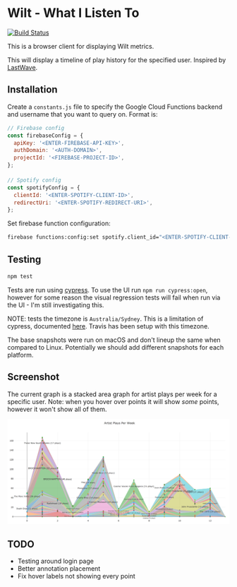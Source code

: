 # Wilt - What I Listen To

[![Build Status](https://travis-ci.org/oliveroneill/wilt-browser.svg?branch=master)](https://travis-ci.org/oliveroneill/wilt-browser)

This is a browser client for displaying Wilt metrics.

This will display a timeline of play history for the specified user.
Inspired by [LastWave](https://github.com/taurheim/LastWave).

## Installation
Create a `constants.js` file to specify the Google Cloud Functions backend and
username that you want to query on.
Format is:
```javascript
// Firebase config
const firebaseConfig = {
  apiKey: '<ENTER-FIREBASE-API-KEY>',
  authDomain: '<AUTH-DOMAIN>',
  projectId: '<FIREBASE-PROJECT-ID>',
};

// Spotify config
const spotifyConfig = {
  clientId: '<ENTER-SPOTIFY-CLIENT-ID>',
  redirectUri: '<ENTER-SPOTIFY-REDIRECT-URI>',
};
```

Set firebase function configuration:
```bash
firebase functions:config:set spotify.client_id="<ENTER-SPOTIFY-CLIENT-ID>" spotify.client_secret="<ENTER-SPOTIFY-CLIENT-SECRET>" spotify.redirect_uri="<ENTER-SPOTIFY-REDIRECT-URI>"
```

## Testing
```bash
npm test
```
Tests are run using [cypress](https://www.cypress.io/).
To use the UI run `npm run cypress:open`, however for some reason the
visual regression tests will fail when run via the UI - I'm still investigating
this.

NOTE: tests the timezone is `Australia/Sydney`. This is a limitation of
cypress, documented [here](https://github.com/cypress-io/cypress/issues/1043).
Travis has been setup with this timezone.

The base snapshots were run on macOS and don't lineup the same when compared to
Linux. Potentially we should add different snapshots for each platform.

## Screenshot
The current graph is a stacked area graph for artist plays per week for a
specific user. Note: when you hover over points it will show *some*
points, however it won't show all of them.

![My play history](screenshot.png)

## TODO
- Testing around login page
- Better annotation placement
- Fix hover labels not showing every point
